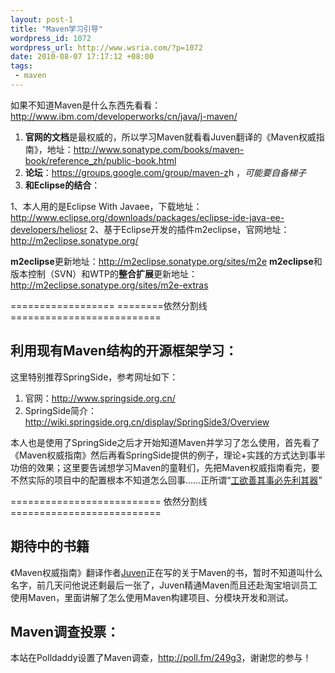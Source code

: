 ```yaml
--- 
layout: post-1
title: "Maven学习引导"
wordpress_id: 1072
wordpress_url: http://www.wsria.com/?p=1072
date: 2010-08-07 17:17:12 +08:00
tags: 
 - maven
---
```

如果不知道Maven是什么东西先看看：<a href="http://www.ibm.com/developerworks/cn/java/j-maven/">http://www.ibm.com/developerworks/cn/java/j-maven/</a>
<ol>
	<li><strong>官网的文档</strong>是最权威的，所以学习Maven就看看Juven翻译的《Maven权威指南》，地址：<a href="http://www.sonatype.com/books/maven-book/reference_zh/public-book.html">http://www.sonatype.com/books/maven-book/reference_zh/public-book.html</a></li>
	<li><strong>论坛</strong>：<a title="Maven中文论坛" href="https://groups.google.com/group/maven-z" target="_blank">https://groups.google.com/group/maven-z</a>h ，<em>可能要自备梯子</em></li>
	<li><strong>和Eclipse的结合</strong>：</li>
</ol>
1、本人用的是Eclipse With Javaee，下载地址：<a href="http://www.eclipse.org/downloads/packages/eclipse-ide-java-ee-developers/heliosr">http://www.eclipse.org/downloads/packages/eclipse-ide-java-ee-developers/heliosr</a>
2、基于Eclipse开发的插件m2eclipse，官网地址：<a href="http://m2eclipse.sonatype.org/">http://m2eclipse.sonatype.org/</a>

<strong>m2eclipse</strong>更新地址：<a href="http://m2eclipse.sonatype.org/sites/m2e">http://m2eclipse.sonatype.org/sites/m2e</a>
<strong>m2eclipse</strong>和版本控制（SVN）和WTP的<strong>整合扩展</strong>更新地址：<a href="http://m2eclipse.sonatype.org/sites/m2e-extras">http://m2eclipse.sonatype.org/sites/m2e-extras</a>

================== ========依然分割线 ==========================
<h2>利用现有Maven结构的开源框架学习：</h2>
这里特别推荐SpringSide，参考网址如下：
<ol>
	<li>官网：<a href="http://www.springside.org.cn/">http://www.springside.org.cn/</a></li>
	<li>SpringSide简介：<a href="http://wiki.springside.org.cn/display/SpringSide3/Overview">http://wiki.springside.org.cn/display/SpringSide3/Overview</a></li>
</ol>
本人也是使用了SpringSide之后才开始知道Maven并学习了怎么使用，首先看了《Maven权威指南》然后再看SpringSide提供的例子，理论+实践的方式达到事半功倍的效果；这里要告诫想学习Maven的童鞋们，先把Maven权威指南看完，要不然实际的项目中的配置根本不知道怎么回事……正所谓“<a href="http://www.wsria.com/archives/1026" target="_blank">工欲善其事必先利其器</a>”

========================== 依然分割线 ==========================
<h2>期待中的书籍</h2>
《Maven权威指南》翻译作者<a title="JuvenXu" href="http://www.juvenxu.com/" target="_blank">Juven</a>正在写的关于Maven的书，暂时不知道叫什么名字，前几天问他说还剩最后一张了，Juven精通Maven而且还赴淘宝培训员工使用Maven，里面讲解了怎么使用Maven构建项目、分模块开发和测试。
<h2>Maven调查投票：</h2>
本站在Polldaddy设置了Maven调查，<a href="http://poll.fm/249g3" target="_blank">http://poll.fm/249g3</a>，谢谢您的参与！
